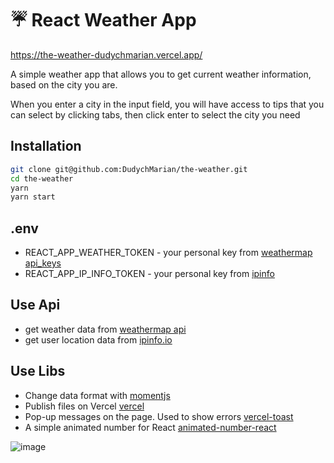 # :umbrella: React Weather App 
https://the-weather-dudychmarian.vercel.app/


A simple weather app that allows you to get current weather information, based on the city you are.

When you enter a city in the input field, you will have access to tips that you can select by clicking tabs, then click enter to select the city you need


## Installation

```sh
git clone git@github.com:DudychMarian/the-weather.git
cd the-weather
yarn
yarn start
```

## .env

- REACT_APP_WEATHER_TOKEN - your personal key from [weathermap api_keys](https://www.weatherapi.com/)
- REACT_APP_IP_INFO_TOKEN - your personal key from [ipinfo](https://ipinfo.io/account/home)


## Use Api

- get weather data from [weathermap api](https://www.weatherapi.com/)
- get user location data from [ipinfo.io](https://ipinfo.io/)


## Use Libs

- Change data format with [momentjs](https://momentjs.com/)
- Publish files on Vercel [vercel](https://vercel.com/)
- Pop-up messages on the page. Used to show errors [vercel-toast](https://vercel-toast.vercel.app/)
- A simple animated number for React [animated-number-react](https://github.com/Leocardoso94/animated-number-react)

![image](https://user-images.githubusercontent.com/62218468/138283071-cf3fccde-9bce-4971-aeed-eaaed4ad58d2.png)
